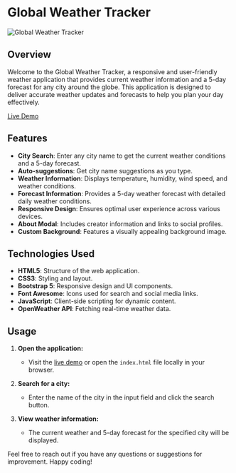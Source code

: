 # Global Weather Tracker

![Global Weather Tracker](images/demo.png)

## Overview

Welcome to the Global Weather Tracker, a responsive and user-friendly weather application that provides current weather information and a 5-day forecast for any city around the globe. This application is designed to deliver accurate weather updates and forecasts to help you plan your day effectively.

[Live Demo](https://sankeerthini.github.io/Global-Weather-Tracker/)

## Features

- **City Search**: Enter any city name to get the current weather conditions and a 5-day forecast.
- **Auto-suggestions**: Get city name suggestions as you type.
- **Weather Information**: Displays temperature, humidity, wind speed, and weather conditions.
- **Forecast Information**: Provides a 5-day weather forecast with detailed daily weather conditions.
- **Responsive Design**: Ensures optimal user experience across various devices.
- **About Modal**: Includes creator information and links to social profiles.
- **Custom Background**: Features a visually appealing background image.

## Technologies Used

- **HTML5**: Structure of the web application.
- **CSS3**: Styling and layout.
- **Bootstrap 5**: Responsive design and UI components.
- **Font Awesome**: Icons used for search and social media links.
- **JavaScript**: Client-side scripting for dynamic content.
- **OpenWeather API**: Fetching real-time weather data.

## Usage

1. **Open the application:**
   - Visit the [live demo](https://sankeerthini.github.io/Global-Weather-Tracker/) or open the `index.html` file locally in your browser.

2. **Search for a city:**
   - Enter the name of the city in the input field and click the search button.

3. **View weather information:**
   - The current weather and 5-day forecast for the specified city will be displayed.


Feel free to reach out if you have any questions or suggestions for improvement. Happy coding!
